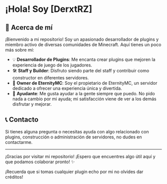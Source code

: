 # ¡Hola! Soy [DerxtRZ]

## 🚀 Acerca de mí
¡Bienvenido a mi repositorio! Soy un apasionado desarrollador de plugins y miembro activo de diversas comunidades de Minecraft. Aquí tienes un poco más sobre mí:

- 💡 **Desarrollador de Plugins**: Me encanta crear plugins que mejoren la experiencia de juego de los jugadores.
- 🛠️ **Staff y Builder**: Disfruto siendo parte del staff y contribuir como constructor en diferentes servidores.
- 👑 **Owner de EternityMC**: Soy el propietario de EternityMC, un servidor dedicado a ofrecer una experiencia única y divertida.
- 🤝 **Ayudante**: Me gusta ayudar a la gente siempre que puedo. No pido nada a cambio por mi ayuda; mi satisfacción viene de ver a los demás disfrutar y mejorar.

## 📞 Contacto
Si tienes alguna pregunta o necesitas ayuda con algo relacionado con plugins, construcción o administración de servidores, no dudes en contactarme.

---

¡Gracias por visitar mi repositorio! ¡Espero que encuentres algo útil aquí y que podamos colaborar pronto! ✨

¡Recuerda que si tomas cualquier plugin echo por mi no olvides dar créditos!
